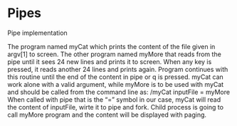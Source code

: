 # Pipes
Pipe implementation

The program named myCat which prints the content of the file given in 
argv[1] to screen. The other program named myMore that reads from the pipe until it sees 24 
new lines and prints it to screen. When any key is pressed, it reads another 24 lines and 
prints again. Program continues with this routine until the end of the content in pipe or q is 
pressed. myCat can work alone with a valid argument, while myMore is to be used with myCat and 
should be called from the command line as: 
    /myCat inputFile = myMore 
When called with pipe that is the “=” symbol in our case, myCat will read the content of 
inputFile, wirte it to pipe and fork. Child process is going to call myMore program and the 
content will be displayed with paging. 
